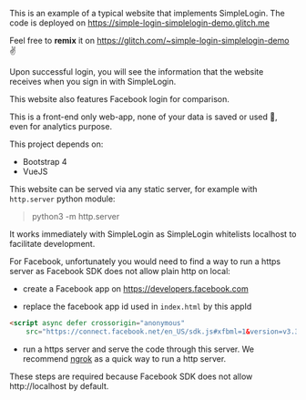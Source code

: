 This is an example of a typical website that implements SimpleLogin. 
The code is deployed on https://simple-login-simplelogin-demo.glitch.me

Feel free to **remix** it 
on https://glitch.com/~simple-login-simplelogin-demo ✌️

Upon successful login, you will see the information that the website receives 
when you sign in with SimpleLogin.

This website also features Facebook login for comparison.

This is a front-end only web-app, none of your data is saved or used 🙂, even for analytics purpose. 

This project depends on:
- Bootstrap 4
- VueJS

This website can be served via any static server, for example with `http.server` python module:

> python3 -m http.server

It works immediately with SimpleLogin as SimpleLogin whitelists localhost to facilitate development.

For Facebook, unfortunately you would need to find a way to run a https server as Facebook SDK does not allow plain http on local:

* create a Facebook app on https://developers.facebook.com

* replace the facebook app id used in `index.html` by this appId 

```html
<script async defer crossorigin="anonymous"
    src="https://connect.facebook.net/en_US/sdk.js#xfbml=1&version=v3.3&appId=410139219846977&autoLogAppEvents=1"></script>  
```    

* run a https server and serve the code through this server. We recommend [ngrok](http://ngrok.com) as a quick way to run a http server.  

These steps are required because Facebook SDK does not allow http://localhost by default.

